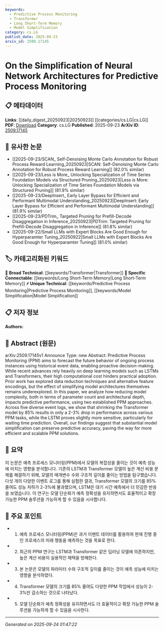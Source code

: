```yaml
---
keywords:
  - Predictive Process Monitoring
  - Transformer
  - Long Short-Term Memory
  - Model Simplification
category: cs.LG
publish_date: 2025-09-23
arxiv_id: 2509.17145
---
```


<!-- KEYWORD_LINKING_METADATA:
{
  "processed_timestamp": "2025-09-24T01:47:22.114787",
  "vocabulary_version": "1.0",
  "selected_keywords": [
    "Predictive Process Monitoring",
    "Transformer",
    "Long Short-Term Memory",
    "Model Simplification"
  ],
  "rejected_keywords": [],
  "similarity_scores": {
    "Predictive Process Monitoring": 0.78,
    "Transformer": 0.85,
    "Long Short-Term Memory": 0.82,
    "Model Simplification": 0.7
  },
  "extraction_method": "AI_prompt_based",
  "budget_applied": true,
  "candidates_json": {
    "candidates": [
      {
        "surface": "Predictive Process Monitoring",
        "canonical": "Predictive Process Monitoring",
        "aliases": [
          "PPM"
        ],
        "category": "unique_technical",
        "rationale": "This is a specialized application area that can connect to various process mining and monitoring studies.",
        "novelty_score": 0.75,
        "connectivity_score": 0.65,
        "specificity_score": 0.85,
        "link_intent_score": 0.78
      },
      {
        "surface": "Transformer",
        "canonical": "Transformer",
        "aliases": [],
        "category": "broad_technical",
        "rationale": "Transformers are a foundational model in deep learning, relevant to the simplification study discussed.",
        "novelty_score": 0.3,
        "connectivity_score": 0.9,
        "specificity_score": 0.7,
        "link_intent_score": 0.85
      },
      {
        "surface": "LSTM",
        "canonical": "Long Short-Term Memory",
        "aliases": [
          "LSTM"
        ],
        "category": "specific_connectable",
        "rationale": "LSTMs are a key model type in predictive tasks and their simplification is central to the paper.",
        "novelty_score": 0.4,
        "connectivity_score": 0.85,
        "specificity_score": 0.75,
        "link_intent_score": 0.82
      },
      {
        "surface": "model simplification",
        "canonical": "Model Simplification",
        "aliases": [
          "simplifying models"
        ],
        "category": "unique_technical",
        "rationale": "The paper focuses on simplifying neural network architectures, making this a unique technical focus.",
        "novelty_score": 0.65,
        "connectivity_score": 0.6,
        "specificity_score": 0.8,
        "link_intent_score": 0.7
      }
    ],
    "ban_list_suggestions": [
      "deep learning models",
      "event logs",
      "predictive performance"
    ]
  },
  "decisions": [
    {
      "candidate_surface": "Predictive Process Monitoring",
      "resolved_canonical": "Predictive Process Monitoring",
      "decision": "linked",
      "scores": {
        "novelty": 0.75,
        "connectivity": 0.65,
        "specificity": 0.85,
        "link_intent": 0.78
      }
    },
    {
      "candidate_surface": "Transformer",
      "resolved_canonical": "Transformer",
      "decision": "linked",
      "scores": {
        "novelty": 0.3,
        "connectivity": 0.9,
        "specificity": 0.7,
        "link_intent": 0.85
      }
    },
    {
      "candidate_surface": "LSTM",
      "resolved_canonical": "Long Short-Term Memory",
      "decision": "linked",
      "scores": {
        "novelty": 0.4,
        "connectivity": 0.85,
        "specificity": 0.75,
        "link_intent": 0.82
      }
    },
    {
      "candidate_surface": "model simplification",
      "resolved_canonical": "Model Simplification",
      "decision": "linked",
      "scores": {
        "novelty": 0.65,
        "connectivity": 0.6,
        "specificity": 0.8,
        "link_intent": 0.7
      }
    }
  ]
}
-->

# On the Simplification of Neural Network Architectures for Predictive Process Monitoring

## 📋 메타데이터

**Links**: [[daily_digest_20250923|20250923]] [[categories/cs.LG|cs.LG]]
**PDF**: [Download](https://arxiv.org/pdf/2509.17145.pdf)
**Category**: cs.LG
**Published**: 2025-09-23
**ArXiv ID**: [2509.17145](https://arxiv.org/abs/2509.17145)

## 🔗 유사한 논문
- [[2025-09-23/SCAN_ Self-Denoising Monte Carlo Annotation for Robust Process Reward Learning_20250923|SCAN: Self-Denoising Monte Carlo Annotation for Robust Process Reward Learning]] (82.0% similar)
- [[2025-09-23/Less is More_ Unlocking Specialization of Time Series Foundation Models via Structured Pruning_20250923|Less is More: Unlocking Specialization of Time Series Foundation Models via Structured Pruning]] (81.9% similar)
- [[2025-09-23/DeepInsert_ Early Layer Bypass for Efficient and Performant Multimodal Understanding_20250923|DeepInsert: Early Layer Bypass for Efficient and Performant Multimodal Understanding]] (81.9% similar)
- [[2025-09-23/PDTrim_ Targeted Pruning for Prefill-Decode Disaggregation in Inference_20250923|PDTrim: Targeted Pruning for Prefill-Decode Disaggregation in Inference]] (81.8% similar)
- [[2025-09-22/Small LLMs with Expert Blocks Are Good Enough for Hyperparamter Tuning_20250922|Small LLMs with Expert Blocks Are Good Enough for Hyperparamter Tuning]] (81.0% similar)

## 🏷️ 카테고리화된 키워드
**🧠 Broad Technical**: [[keywords/Transformer|Transformer]]
**🔗 Specific Connectable**: [[keywords/Long Short-Term Memory|Long Short-Term Memory]]
**⚡ Unique Technical**: [[keywords/Predictive Process Monitoring|Predictive Process Monitoring]], [[keywords/Model Simplification|Model Simplification]]

## 📋 저자 정보

**Authors:** 

## 📄 Abstract (원문)

arXiv:2509.17145v1 Announce Type: new 
Abstract: Predictive Process Monitoring (PPM) aims to forecast the future behavior of ongoing process instances using historical event data, enabling proactive decision-making. While recent advances rely heavily on deep learning models such as LSTMs and Transformers, their high computational cost hinders practical adoption. Prior work has explored data reduction techniques and alternative feature encodings, but the effect of simplifying model architectures themselves remains underexplored. In this paper, we analyze how reducing model complexity, both in terms of parameter count and architectural depth, impacts predictive performance, using two established PPM approaches. Across five diverse event logs, we show that shrinking the Transformer model by 85% results in only a 2-3% drop in performance across various PPM tasks, while the LSTM proves slightly more sensitive, particularly for waiting time prediction. Overall, our findings suggest that substantial model simplification can preserve predictive accuracy, paving the way for more efficient and scalable PPM solutions.

## 📝 요약

이 논문은 예측 프로세스 모니터링(PPM)에서 모델의 복잡성을 줄이는 것이 예측 성능에 미치는 영향을 분석합니다. 기존의 LSTM과 Transformer 모델의 높은 계산 비용 문제를 해결하기 위해, 모델의 매개변수 수와 구조적 깊이를 줄이는 방법을 탐구했습니다. 다섯 개의 다양한 이벤트 로그를 통해 실험한 결과, Transformer 모델의 크기를 85% 줄여도 성능 저하가 2-3%에 불과했으며, LSTM은 대기 시간 예측에서 더 민감한 반응을 보였습니다. 이 연구는 모델 단순화가 예측 정확성을 유지하면서도 효율적이고 확장 가능한 PPM 솔루션을 가능하게 할 수 있음을 시사합니다.

## 🎯 주요 포인트

- 1. 예측 프로세스 모니터링(PPM)은 과거 이벤트 데이터를 활용하여 현재 진행 중인 프로세스의 미래 행동을 예측하는 것을 목표로 한다.
- 2. 최근의 PPM 연구는 LSTM과 Transformer 같은 딥러닝 모델에 의존하지만, 높은 계산 비용이 실용적인 채택을 방해한다.
- 3. 본 논문은 모델의 파라미터 수와 구조적 깊이를 줄이는 것이 예측 성능에 미치는 영향을 분석하였다.
- 4. Transformer 모델의 크기를 85% 줄여도 다양한 PPM 작업에서 성능이 2-3%만 감소하는 것으로 나타났다.
- 5. 모델 단순화가 예측 정확성을 유지하면서도 더 효율적이고 확장 가능한 PPM 솔루션을 가능하게 할 수 있음을 시사한다.


---

*Generated on 2025-09-24 01:47:22*